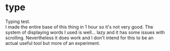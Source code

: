# type
Typing test.  
I made the entire base of this thing in 1 hour so it's not very good. The system of displaying words I used is well... lazy and it has some issues with scrolling. Nevertheless it does work and I don't intend for this to be an actual useful tool but more of an experiment.
